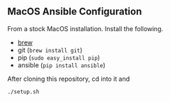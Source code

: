 ## MacOS Ansible Configuration

From a stock MacOS installation. Install the following.

- [brew](https://brew.sh/)
- git (`brew install git`)
- pip (`sudo easy_install pip`)
- ansible (`pip install ansible`)

After cloning this repository, cd into it and

    ./setup.sh
